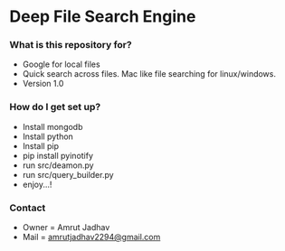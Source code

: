 # Deep File Search Engine #

### What is this repository for? ###

* Google for local files
* Quick search across files. Mac like file searching for linux/windows.
* Version 1.0

### How do I get set up? ###

* Install mongodb
* Install python
* Install pip
* pip install pyinotify
* run src/deamon.py
* run src/query_builder.py
* enjoy...!


### Contact ###

* Owner = Amrut Jadhav
* Mail = amrutjadhav2294@gmail.com
